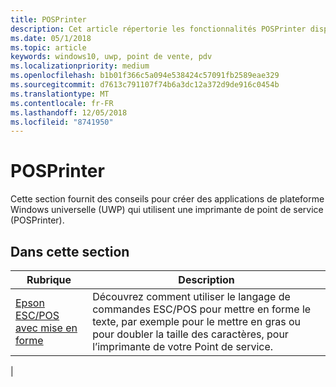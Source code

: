 ```yaml
---
title: POSPrinter
description: Cet article répertorie les fonctionnalités POSPrinter disponibles pour les applications UWP et renvoie vers les articles de procédures décrivant leur utilisation.
ms.date: 05/1/2018
ms.topic: article
keywords: windows10, uwp, point de vente, pdv
ms.localizationpriority: medium
ms.openlocfilehash: b1b01f366c5a094e538424c57091fb2589eae329
ms.sourcegitcommit: d7613c791107f74b6a3dc12a372d9de916c0454b
ms.translationtype: MT
ms.contentlocale: fr-FR
ms.lasthandoff: 12/05/2018
ms.locfileid: "8741950"
---
```

# <a name="posprinter"></a>POSPrinter

Cette section fournit des conseils pour créer des applications de plateforme Windows universelle (UWP) qui utilisent une imprimante de point de service (POSPrinter).

## <a name="in-this-section"></a>Dans cette section
|Rubrique |Description |
|------|------------|
| [Epson ESC/POS avec mise en forme](epson-esc-pos-with-formatting.md) | Découvrez comment utiliser le langage de commandes ESC/POS pour mettre en forme le texte, par exemple pour le mettre en gras ou pour doubler la taille des caractères, pour l’imprimante de votre Point de service. |
|

<!-- Future topics to be added
| [System Requirements](pos-posprinter-system-requirements.md)  |  |
| [Getting Started](pos-posprinter-get-started.md)              |  | -->
